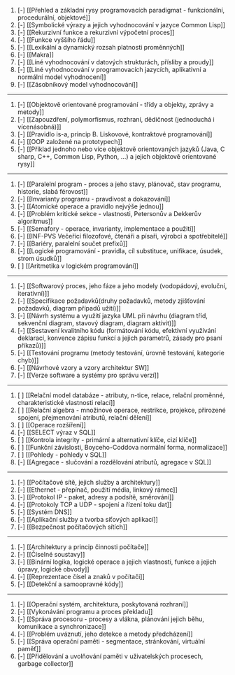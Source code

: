 1. [-] [[Přehled a základní rysy programovacích paradigmat - funkcionální, procedurální, objektové]]
2. [-] [[Symbolické výrazy a jejich vyhodnocování v jazyce Common Lisp]]
3. [-] [[Rekurzivní funkce a rekurzivní výpočetní proces]]
4. [-] [[Funkce vyššího řádu]]
5. [-] [[Lexikální a dynamický rozsah platnosti proměnných]]
6. [-] [[Makra]]
7. [-] [[Líné vyhodnocování v datových strukturách, přísliby a proudy]]
8. [-] [[Líné vyhodnocování v programovacích jazycích, aplikativní a normální model vyhodnocení]]
9. [-] [[Zásobníkový model vyhodnocování]]
---
1. [-] [[Objektově orientované programování - třídy a objekty, zprávy a metody]]
2. [-] [[Zapouzdření, polymorfismus, rozhraní, dědičnost (jednoduchá i vícenásobná)]]
3. [-] [[Pravidlo is-a, princip B. Liskovové, kontraktové programování]]
4. [-] [[OOP založené na prototypech]]
5. [-] [[Příklad jednoho nebo více objektově orientovaných jazyků (Java, C sharp, C++, Common Lisp, Python, ...) a jejich objektově orientované rysy]]
---
1. [-] [[Paralelní program - proces a jeho stavy, plánovač, stav programu, historie, slabá férovost]]
2. [-] [[Invarianty programu - pravdivost a dokazování]]
3. [-] [[Atomické operace a pravidlo nejvýše jednou]]
4. [-] [[Problém kritické sekce - vlastnosti, Petersonův a Dekkerův algoritmus]]
5. [-] [[Semafory - operace, invarianty, implementace a použití]]
6. [-] [[INF-PVS Večeřící filozofové, čtenáři a písaři, výrobci a spotřebitelé]]
7. [-] [[Bariéry, paralelní součet prefixů]]
8. [-] [[Logické programování -  pravidla, cíl substituce, unifikace, úsudek, strom úsudků]]
9. [ ] [[Aritmetika v logickém programování]]
---
1. [-] [[Softwarový proces, jeho fáze a jeho modely (vodopádový, evoluční, iterativní)]]
2. [-] [[Specifikace požadavků(druhy požadavků, metody zjišťování požadavků, diagram případů užití)]]
3. [-] [[Návrh systému a využití jazyka UML při návrhu (diagram tříd, sekvenční diagram, stavový diagram, diagram aktivit)]]
4. [-] [[Sestavení kvalitního kódu (formátování kódu, efektivní využívání deklarací, konvence zápisu funkcí a jejich parametrů, zásady pro psaní příkazů)]]
5. [-] [[Testování programu (metody testování, úrovně testování, kategorie chyb)]]
6. [-] [[Návrhové vzory a vzory architektur SW]]
7. [-] [[Verze software a systémy pro správu verzí]]
---
1. [ ] [[Relační model databáze - atributy, n-tice, relace, relační proměnné, charakteristické vlastnosti relací]]
2. [ ] [[Relační algebra - množinové operace, restrikce, projekce, přirozené spojení, přejmenování atributů, relační dělení]]
3. [ ] [[Operace rozšíření]]
4. [-] [[SELECT výraz v SQL]]
5. [ ] [[Kontrola integrity - primární a alternativní klíče, cizí klíče]]
6. [ ] [[Funkční závislosti, Boyceho-Coddova normální forma, normalizace]]
7. [ ] [[Pohledy - pohledy v SQL]]
8. [-] [[Agregace - slučování a rozdělování atributů, agregace v SQL]]
---
1. [-] [[Počítačové sítě, jejich služby a architektury]]
2. [-] [[Ethernet - přepínač, použití média, linkový rámec]]
3. [-] [[Protokol IP - paket, adresy a podsítě, směrování]]
4. [-] [[Protokoly TCP a UDP - spojení a řízení toku dat]]
5. [-] [[Systém DNS]]
6. [-] [[Aplikační služby a tvorba síťových aplikací]]
7. [-] [[Bezpečnost počítačových sítích]]
---
1. [-] [[Architektury a princip činnosti počítače]]
2. [-] [[Číselné soustavy]]
3. [-] [[Binární logika, logické operace a jejich vlastnosti, funkce a jejich úpravy, logické obvody]]
4. [-] [[Reprezentace čísel a znaků v počítači]]
5. [-] [[Detekční a samoopravné kódy]]
---
1. [-] [[Operační systém, architektura, poskytovaná rozhraní]]
2. [-] [[Vykonávání programu a proces překladu]]
3. [-] [[Správa procesoru - procesy a vlákna, plánování jejich běhu, komunikace a synchronizace]]
4. [-] [[Problém uváznutí, jeho detekce a metody předcházení]]
5. [-] [[Správa operační paměti - segmentace, stránkování, virtuální paměť]]
6. [-] [[Přidělování a uvolňování paměti v uživatelských procesech, garbage collector]]
